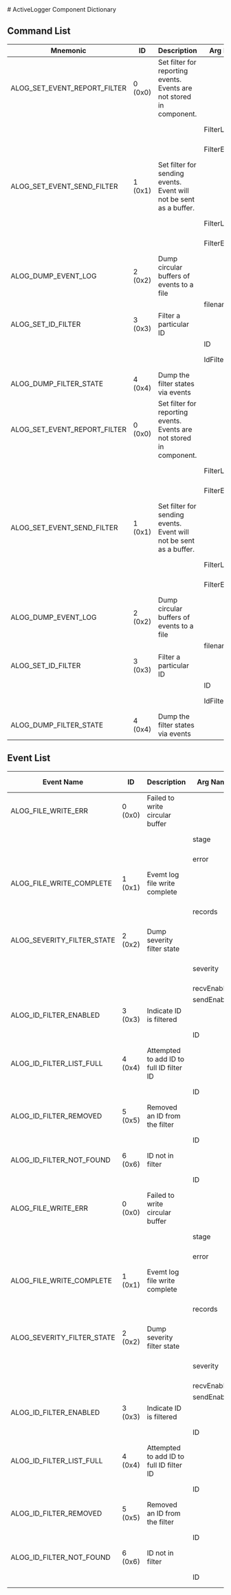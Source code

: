 <title>ActiveLogger Component Dictionary</title>
# ActiveLogger Component Dictionary


## Command List

|Mnemonic|ID|Description|Arg Name|Arg Type|Comment
|---|---|---|---|---|---|
|ALOG_SET_EVENT_REPORT_FILTER|0 (0x0)|Set filter for reporting events. Events are not stored in component.| | |   
| | | |FilterLevel|InputFilterLevel|Filter level|                    
| | | |FilterEnable|InputFilterEnabled|Filter state|                    
|ALOG_SET_EVENT_SEND_FILTER|1 (0x1)|Set filter for sending events. Event will not be sent as a buffer.| | |   
| | | |FilterLevel|SendFilterLevel|Filter level|                    
| | | |FilterEnable|SendFilterEnabled|Severity filter state|                    
|ALOG_DUMP_EVENT_LOG|2 (0x2)|Dump circular buffers of events to a file| | |   
| | | |filename|Fw::CmdStringArg||                    
|ALOG_SET_ID_FILTER|3 (0x3)|Filter a particular ID| | |   
| | | |ID|U32||                    
| | | |IdFilterEnable|IdFilterEnabled|ID filter state|                    
|ALOG_DUMP_FILTER_STATE|4 (0x4)|Dump the filter states via events| | |   
|ALOG_SET_EVENT_REPORT_FILTER|0 (0x0)|Set filter for reporting events. Events are not stored in component.| | |   
| | | |FilterLevel|InputFilterLevel|Filter level|                    
| | | |FilterEnable|InputFilterEnabled|Filter state|                    
|ALOG_SET_EVENT_SEND_FILTER|1 (0x1)|Set filter for sending events. Event will not be sent as a buffer.| | |   
| | | |FilterLevel|SendFilterLevel|Filter level|                    
| | | |FilterEnable|SendFilterEnabled|Severity filter state|                    
|ALOG_DUMP_EVENT_LOG|2 (0x2)|Dump circular buffers of events to a file| | |   
| | | |filename|Fw::CmdStringArg||                    
|ALOG_SET_ID_FILTER|3 (0x3)|Filter a particular ID| | |   
| | | |ID|U32||                    
| | | |IdFilterEnable|IdFilterEnabled|ID filter state|                    
|ALOG_DUMP_FILTER_STATE|4 (0x4)|Dump the filter states via events| | |   


## Event List

|Event Name|ID|Description|Arg Name|Arg Type|Arg Size|Description
|---|---|---|---|---|---|---|
|ALOG_FILE_WRITE_ERR|0 (0x0)|Failed to write circular buffer| | | | |
| | | |stage|LogWriteError||The write stage|    
| | | |error|I32||The error code|    
|ALOG_FILE_WRITE_COMPLETE|1 (0x1)|Evemt log file write complete| | | | |
| | | |records|U32||number of records written|    
|ALOG_SEVERITY_FILTER_STATE|2 (0x2)|Dump severity filter state| | | | |
| | | |severity|EventFilterState||The severity level|    
| | | |recvEnabled|bool|||    
| | | |sendEnabled|bool|||    
|ALOG_ID_FILTER_ENABLED|3 (0x3)|Indicate ID is filtered| | | | |
| | | |ID|U32||The ID filtered|    
|ALOG_ID_FILTER_LIST_FULL|4 (0x4)|Attempted to add ID to full ID filter ID| | | | |
| | | |ID|U32||The ID filtered|    
|ALOG_ID_FILTER_REMOVED|5 (0x5)|Removed an ID from the filter| | | | |
| | | |ID|U32||The ID removed|    
|ALOG_ID_FILTER_NOT_FOUND|6 (0x6)|ID not in filter| | | | |
| | | |ID|U32||The ID removed|    
|ALOG_FILE_WRITE_ERR|0 (0x0)|Failed to write circular buffer| | | | |
| | | |stage|LogWriteError||The write stage|    
| | | |error|I32||The error code|    
|ALOG_FILE_WRITE_COMPLETE|1 (0x1)|Evemt log file write complete| | | | |
| | | |records|U32||number of records written|    
|ALOG_SEVERITY_FILTER_STATE|2 (0x2)|Dump severity filter state| | | | |
| | | |severity|EventFilterState||The severity level|    
| | | |recvEnabled|bool|||    
| | | |sendEnabled|bool|||    
|ALOG_ID_FILTER_ENABLED|3 (0x3)|Indicate ID is filtered| | | | |
| | | |ID|U32||The ID filtered|    
|ALOG_ID_FILTER_LIST_FULL|4 (0x4)|Attempted to add ID to full ID filter ID| | | | |
| | | |ID|U32||The ID filtered|    
|ALOG_ID_FILTER_REMOVED|5 (0x5)|Removed an ID from the filter| | | | |
| | | |ID|U32||The ID removed|    
|ALOG_ID_FILTER_NOT_FOUND|6 (0x6)|ID not in filter| | | | |
| | | |ID|U32||The ID removed|    
